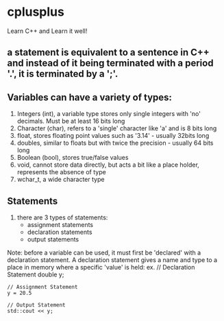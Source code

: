 # cplusplus
Learn C++ and Learn it well!

## a statement is equivalent to a sentence in C++ and instead of it being terminated with a period '.', it is terminated by a ';'. 

## Variables can have a variety of types:
   1. Integers (int), a variable type stores only single integers with 'no' decimals. Must be at least 16 bits long
   2. Character (char), refers to a 'single' character like 'a' and is 8 bits long 
   3. float, stores floating point values such as '3.14' - usually 32bits long
   4. doubles, similar to floats but with twice the precision - usually 64 bits long
   5. Boolean (bool), stores true/false values 
   6. void, cannot store data directly, but acts a bit like a place holder, represents the absence of type
   7. wchar_t, a wide character type 

## Statements
  1. there are 3 types of statements:
      + assignment statements
      + declaration statements
      + output statements 

  Note: before a variable can be used, it must first be 'declared' with a declaration statement. 
  A declaration statement gives a name and type to a place in memory where a specific 'value' is held: 
    ex. 
    // Declaration Statement 
    double y; 

    // Assignment Statement 
    y = 20.5

    // Output Statement
    std::cout << y; 

